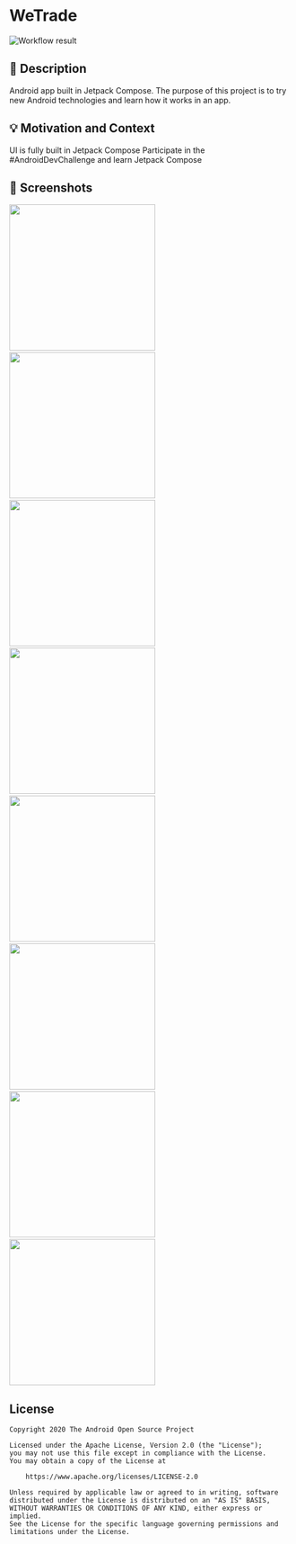 # WeTrade

<!--- Replace <OWNER> with your Github Username and <REPOSITORY> with the name of your repository. -->
<!--- You can find both of these in the url bar when you open your repository in github. -->
![Workflow result](https://github.com/ericktijerou/wetrade/workflows/Check/badge.svg)


## :scroll: Description
<!--- Describe your app in one or two sentences -->
Android app built in Jetpack Compose. The purpose of this project is to try new Android technologies and learn how it works in an app.

## :bulb: Motivation and Context
<!--- Optionally point readers to interesting parts of your submission. -->
<!--- What are you especially proud of? -->
UI is fully built in Jetpack Compose
Participate in the #AndroidDevChallenge and learn Jetpack Compose

## :camera_flash: Screenshots
<!-- You can add more screenshots here if you like -->
<img src="/results/screenshot_1.png" width="260">&emsp;<img src="/results/screenshot_2.png" width="260">&emsp;<img src="/results/screenshot_3.png" width="260">&emsp;<img src="/results/screenshot_4.png" width="260">
&emsp;<img src="/results/screenshot_5.png" width="260">&emsp;<img src="/results/screenshot_6.png" width="260">&emsp;<img src="/results/screenshot_7.png" width="260">&emsp;<img src="/results/screenshot_8.png" width="260">

## License
```
Copyright 2020 The Android Open Source Project

Licensed under the Apache License, Version 2.0 (the "License");
you may not use this file except in compliance with the License.
You may obtain a copy of the License at

    https://www.apache.org/licenses/LICENSE-2.0

Unless required by applicable law or agreed to in writing, software
distributed under the License is distributed on an "AS IS" BASIS,
WITHOUT WARRANTIES OR CONDITIONS OF ANY KIND, either express or implied.
See the License for the specific language governing permissions and
limitations under the License.
```